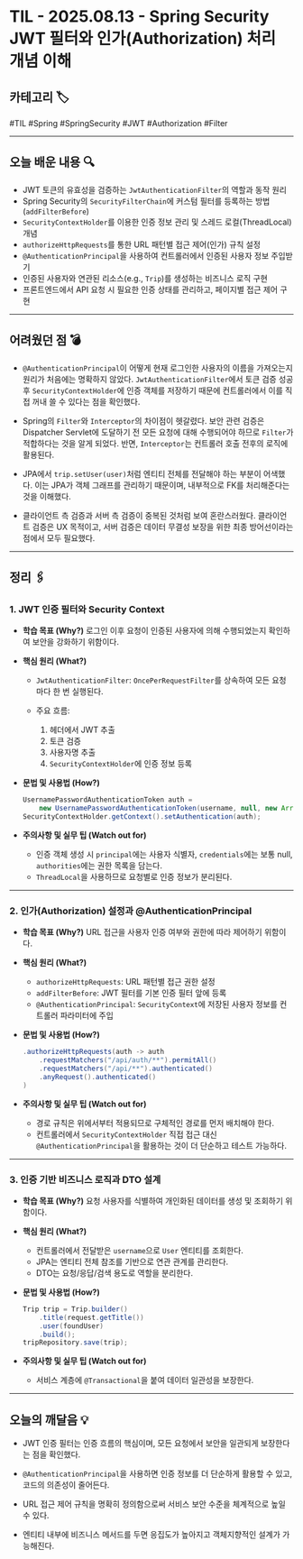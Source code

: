 # TIL - 2025.08.13 - Spring Security JWT 필터와 인가(Authorization) 처리 개념 이해

## 카테고리 🏷️

#TIL #Spring #SpringSecurity #JWT #Authorization #Filter

---

## 오늘 배운 내용 🔍

* JWT 토큰의 유효성을 검증하는 `JwtAuthenticationFilter`의 역할과 동작 원리
* Spring Security의 `SecurityFilterChain`에 커스텀 필터를 등록하는 방법 (`addFilterBefore`)
* `SecurityContextHolder`를 이용한 인증 정보 관리 및 스레드 로컬(ThreadLocal) 개념
* `authorizeHttpRequests`를 통한 URL 패턴별 접근 제어(인가) 규칙 설정
* `@AuthenticationPrincipal`을 사용하여 컨트롤러에서 인증된 사용자 정보 주입받기
* 인증된 사용자와 연관된 리소스(e.g., `Trip`)를 생성하는 비즈니스 로직 구현
* 프론트엔드에서 API 요청 시 필요한 인증 상태를 관리하고, 페이지별 접근 제어 구현

---

## 어려웠던 점 💣

* `@AuthenticationPrincipal`이 어떻게 현재 로그인한 사용자의 이름을 가져오는지 원리가 처음에는 명확하지 않았다. `JwtAuthenticationFilter`에서 토큰 검증 성공 후 `SecurityContextHolder`에 인증 객체를 저장하기 때문에 컨트롤러에서 이를 직접 꺼내 쓸 수 있다는 점을 확인했다.

* Spring의 `Filter`와 `Interceptor`의 차이점이 헷갈렸다. 보안 관련 검증은 Dispatcher Servlet에 도달하기 전 모든 요청에 대해 수행되어야 하므로 `Filter`가 적합하다는 것을 알게 되었다. 반면, `Interceptor`는 컨트롤러 호출 전후의 로직에 활용된다.

* JPA에서 `trip.setUser(user)`처럼 엔티티 전체를 전달해야 하는 부분이 어색했다. 이는 JPA가 객체 그래프를 관리하기 때문이며, 내부적으로 FK를 처리해준다는 것을 이해했다.

* 클라이언트 측 검증과 서버 측 검증이 중복된 것처럼 보여 혼란스러웠다. 클라이언트 검증은 UX 목적이고, 서버 검증은 데이터 무결성 보장을 위한 최종 방어선이라는 점에서 모두 필요했다.

---

## 정리 🖇️

### 1. JWT 인증 필터와 Security Context

* **학습 목표 (Why?)**
  로그인 이후 요청이 인증된 사용자에 의해 수행되었는지 확인하여 보안을 강화하기 위함이다.

* **핵심 원리 (What?)**

  * `JwtAuthenticationFilter`: `OncePerRequestFilter`를 상속하여 모든 요청마다 한 번 실행된다.
  * 주요 흐름:

    1. 헤더에서 JWT 추출
    2. 토큰 검증
    3. 사용자명 추출
    4. `SecurityContextHolder`에 인증 정보 등록

* **문법 및 사용법 (How?)**

  ```java
  UsernamePasswordAuthenticationToken auth =
      new UsernamePasswordAuthenticationToken(username, null, new ArrayList<>());
  SecurityContextHolder.getContext().setAuthentication(auth);
  ```

* **주의사항 및 실무 팁 (Watch out for)**

  * 인증 객체 생성 시 `principal`에는 사용자 식별자, `credentials`에는 보통 null, `authorities`에는 권한 목록을 담는다.
  * `ThreadLocal`을 사용하므로 요청별로 인증 정보가 분리된다.

---

### 2. 인가(Authorization) 설정과 @AuthenticationPrincipal

* **학습 목표 (Why?)**
  URL 접근을 사용자 인증 여부와 권한에 따라 제어하기 위함이다.

* **핵심 원리 (What?)**

  * `authorizeHttpRequests`: URL 패턴별 접근 권한 설정
  * `addFilterBefore`: JWT 필터를 기본 인증 필터 앞에 등록
  * `@AuthenticationPrincipal`: `SecurityContext`에 저장된 사용자 정보를 컨트롤러 파라미터에 주입

* **문법 및 사용법 (How?)**

  ```java
  .authorizeHttpRequests(auth -> auth
      .requestMatchers("/api/auth/**").permitAll()
      .requestMatchers("/api/**").authenticated()
      .anyRequest().authenticated()
  )
  ```

* **주의사항 및 실무 팁 (Watch out for)**

  * 경로 규칙은 위에서부터 적용되므로 구체적인 경로를 먼저 배치해야 한다.
  * 컨트롤러에서 `SecurityContextHolder` 직접 접근 대신 `@AuthenticationPrincipal`을 활용하는 것이 더 단순하고 테스트 가능하다.

---

### 3. 인증 기반 비즈니스 로직과 DTO 설계

* **학습 목표 (Why?)**
  요청 사용자를 식별하여 개인화된 데이터를 생성 및 조회하기 위함이다.

* **핵심 원리 (What?)**

  * 컨트롤러에서 전달받은 `username`으로 `User` 엔티티를 조회한다.
  * JPA는 엔티티 전체 참조를 기반으로 연관 관계를 관리한다.
  * DTO는 요청/응답/검색 용도로 역할을 분리한다.

* **문법 및 사용법 (How?)**

  ```java
  Trip trip = Trip.builder()
      .title(request.getTitle())
      .user(foundUser)
      .build();
  tripRepository.save(trip);
  ```

* **주의사항 및 실무 팁 (Watch out for)**

  * 서비스 계층에 `@Transactional`을 붙여 데이터 일관성을 보장한다.

---

## 오늘의 깨달음 💡

* JWT 인증 필터는 인증 흐름의 핵심이며, 모든 요청에서 보안을 일관되게 보장한다는 점을 확인했다.

* `@AuthenticationPrincipal`을 사용하면 인증 정보를 더 단순하게 활용할 수 있고, 코드의 의존성이 줄어든다.

* URL 접근 제어 규칙을 명확히 정의함으로써 서비스 보안 수준을 체계적으로 높일 수 있다.

* 엔티티 내부에 비즈니스 메서드를 두면 응집도가 높아지고 객체지향적인 설계가 가능해진다.